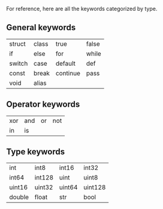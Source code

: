 For reference, here are all the keywords categorized by type.

## General keywords

|   |   |   |   | 
|---|---|---|---|
| struct | class | true | false |
| if | else | for | while |
| switch | case | default | def |
| const | break | continue | pass 
| void | alias |

## Operator keywords

|   |   |   |   |
|---|---|---|---|
| xor | and | or | not |
| in | is |

## Type keywords

|   |   |   |   | 
|---|---|---|---|
|int | int8 | int16 | int32 
| int64 | int128 | uint | uint8 |
| uint16 | uint32 | uint64 | uint128 |
| double | float | str | bool |
